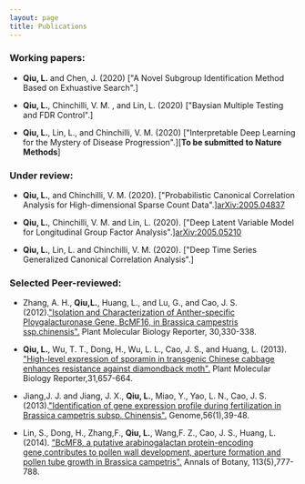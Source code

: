 ```yaml
---
layout: page
title: Publications
---
```


### Working papers:

- **Qiu, L.** and Chen,  J. (2020) ["A Novel Subgroup Identification Method Based on Exhuastive Search".]

- **Qiu, L.**, Chinchilli, V. M. , and Lin, L. (2020) ["Baysian Multiple Testing and FDR Control".]

- **Qiu, L.**, Lin, L., and Chinchilli, V. M. (2020) ["Interpretable Deep Learning for the Mystery of Disease Progression".][**To be submitted to Nature Methods**]

### Under review:

- **Qiu, L.**, and Chinchilli, V. M. (2020). ["Probabilistic Canonical Correlation Analysis for High-dimensional
Sparse Count Data".][arXiv:2005.04837](https://arxiv.org/abs/2005.04837)

- **Qiu, L.**, Chinchilli, V. M. and Lin, L.  (2020). ["Deep Latent Variable Model for Longitudinal Group Factor Analysis".][arXiv:2005.05210](https://arxiv.org/abs/2005.05210)

- **Qiu, L.**, Lin, L. and Chinchilli, V. M.  (2020). ["Deep Time Series Generalized Canonical Correlation Analysis".]

### Selected Peer-reviewed:

- Zhang, A. H., **Qiu,L.**, Huang, L., and Lu, G., and Cao, J. S. (2012).["Isolation and Characterization of Anther-specific Ploygalacturonase Gene, BcMF16, in Brassica campestris ssp.chinensis".](https://link.springer.com/article/10.1007/s11105-011-0341-2) Plant Molecular Biology Reporter, 30,330-338.

- **Qiu, L.**, Wu, T. T., Dong, H., Wu, L. L., Cao, J. S., and Huang, L. (2013). ["High-level expression of sporamin in transgenic Chinese cabbage enhances
resistance against diamondback moth".](https://link.springer.com/article/10.1007/s11105-012-0536-1) Plant Molecular Biology Reporter,31,657-664.

- Jiang,J. J. and Jiang, J. X., **Qiu, L.**, Miao, Y., Yao, L. N., Cao, J. S. (2013).["Identification of gene expression profile during
fertilization in Brassica campetris subsp. Chinensis".](https://www.nrcresearchpress.com/doi/abs/10.1139/gen-2012-0088#.XrHFvC2ZPys) Genome,56(1),39-48.

- Lin, S., Dong, H., Zhang,F., **Qiu, L.**, Wang,F. Z., Cao, J. S., Huang, L. (2014). ["BcMF8, a putative arabinogalactan protein-encoding gene,contributes to pollen
wall development, aperture formation and pollen tube growth in Brassica campetris".](https://academic.oup.com/aob/article/113/5/777/159963) Annals of Botany, 113(5),777-788.


